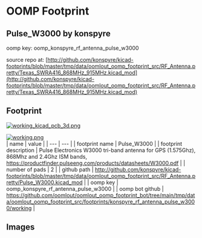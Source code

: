 # OOMP Footprint  
## Pulse_W3000  by konspyre  
  
oomp key: oomp_konspyre_rf_antenna_pulse_w3000  
  
source repo at: [http://github.com/konspyre/kicad-footprints/blob/master/tmp/data/oomlout_oomp_footprint_src/RF_Antenna.pretty/Texas_SWRA416_868MHz_915MHz.kicad_mod](http://github.com/konspyre/kicad-footprints/blob/master/tmp/data/oomlout_oomp_footprint_src/RF_Antenna.pretty/Texas_SWRA416_868MHz_915MHz.kicad_mod)  
## Footprint  
  
[![working_kicad_pcb_3d.png](working_kicad_pcb_3d_600.png)](working_kicad_pcb_3d.png)  
  
[![working.png](working_600.png)](working.png)  
| name | value | 
| --- | --- | 
| footprint name | Pulse_W3000 | 
| footprint description | Pulse Electronics W3000 tri-band antenna for GPS (1.575Ghz), 868Mhz and 2.4Ghz ISM bands, https://productfinder.pulseeng.com/products/datasheets/W3000.pdf | 
| number of pads | 2 | 
| github path | http://github.com/konspyre/kicad-footprints/blob/master/tmp/data/oomlout_oomp_footprint_src/RF_Antenna.pretty/Pulse_W3000.kicad_mod | 
| oomp key | oomp_konspyre_rf_antenna_pulse_w3000 | 
| oomp bot github | https://github.com/oomlout/oomlout_oomp_footprint_bot/tree/main/tmp/data/oomlout_oomp_footprint_src/footprints/konspyre_rf_antenna_pulse_w3000/working | 
## Images  
